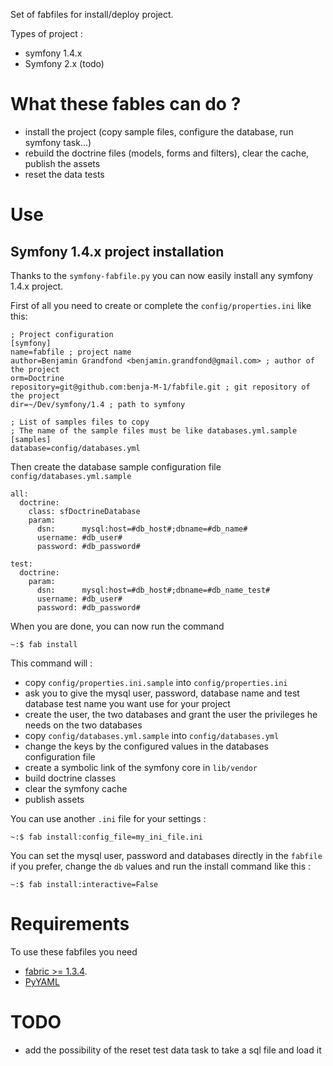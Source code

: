 Set of fabfiles for install/deploy project.

Types of project :
- symfony 1.4.x
- Symfony 2.x (todo)

What these fables can do ?
===

* install the project (copy sample files, configure the database, run symfony task…)
* rebuild the doctrine files (models, forms and filters), clear the cache, publish the assets
* reset the data tests

Use
===

Symfony 1.4.x project installation
---
Thanks to the ```symfony-fabfile.py``` you can now easily install any symfony 1.4.x project. 

First of all you need to create or complete the ```config/properties.ini``` like this:

	; Project configuration
    [symfony]
    name=fabfile ; project name
    author=Benjamin Grandfond <benjamin.grandfond@gmail.com> ; author of the project
    orm=Doctrine
    repository=git@github.com:benja-M-1/fabfile.git ; git repository of the project
    dir=~/Dev/symfony/1.4 ; path to symfony 
  
	; List of samples files to copy
	; The name of the sample files must be like databases.yml.sample
    [samples]
    database=config/databases.yml 

Then create the database sample configuration file ```config/databases.yml.sample```

	all:
	  doctrine:
    	class: sfDoctrineDatabase
	    param:
	      dsn:      mysql:host=#db_host#;dbname=#db_name#
	      username: #db_user#
	      password: #db_password#

	test:
	  doctrine:
	    param:
    	  dsn:      mysql:host=#db_host#;dbname=#db_name_test#
	      username: #db_user#
	      password: #db_password#

When you are done, you can now run the command

	~:$ fab install

This command will :

* copy ```config/properties.ini.sample``` into ```config/properties.ini```
* ask you to give the mysql user, password, database name and test database test name you want use for your project
* create the user, the two databases and grant the user the privileges he needs on the two databases
* copy ```config/databases.yml.sample``` into ```config/databases.yml```
* change the keys by the configured values in the databases configuration file
* create a symbolic link of the symfony core in ```lib/vendor```
* build doctrine classes
* clear the symfony cache
* publish assets

You can use another ```.ini``` file for your settings :

	~:$ fab install:config_file=my_ini_file.ini

You can set the mysql user, password and databases directly in the ```fabfile``` if you prefer, change the ```db``` values and run the install command like this :

	~:$ fab install:interactive=False


Requirements
===

To use these fabfiles you need 

 * [fabric >= 1.3.4](http://docs.fabfile.org/en/1.3.3/index.html).
 * [PyYAML](http://pyyaml.org)

TODO
===
* add the possibility of the reset test data task to take a sql file and load it

